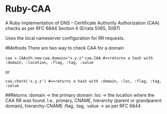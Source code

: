 # Ruby-CAA
A Ruby implementation of DNS - Certificate Authority Authorization (CAA) checks as per RFC 6844 Section 4 (Errata 5065, 5097)

Uses the local nameserver configuration for RR requests.

#Methods
There are two way to check CAA for a domain

`caa = CAAuth.new`
`caa.domain="x.y.z"`
`caa.CAA #=>returns a hash with :domain, :location, :flag, :tag, :value`

or

`caa.check('x.y.z') #=>returns a hash with :domain, :loc, :flag, :tag, :value`

##Returns
:domain -> the primary domain
:loc -> the location where the CAA RR was found. I.e., primary, CNAME, hierarchy (parent or grandparent domain), hierarchy-CNAME
:flag, :tag, :value -> as per RFC 6844

